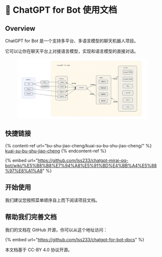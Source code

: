# 👋 ChatGPT for Bot 使用文档

## Overview

ChatGPT for Bot 是一个支持多平台、多语言模型的聊天机器人项目。

它可以让你在聊天平台上对接语言模型，实现和语言模型的直接对话。

<figure><img src=".gitbook/assets/WNGVV37)W{@W_MZIT60CPNC.png" alt=""><figcaption></figcaption></figure>

## 快捷链接

{% content-ref url="bu-shu-jiao-cheng/kuai-su-bu-shu-jiao-cheng/" %}
[kuai-su-bu-shu-jiao-cheng](bu-shu-jiao-cheng/kuai-su-bu-shu-jiao-cheng/)
{% endcontent-ref %}

{% embed url="https://github.com/lss233/chatgpt-mirai-qq-bot/wiki/%E5%B8%B8%E7%94%A8%E5%91%BD%E4%BB%A4%E5%88%97%E8%A1%A8" %}

## 开始使用

我们建议您按照菜单顺序自上而下阅读项目文档。

## 帮助我们完善文档

我们的文档在 GitHub 开源，你可以从这个地址访问：

{% embed url="https://github.com/lss233/chatgpt-for-bot-docs" %}

本文档基于 CC-BY 4.0 协议开源。
